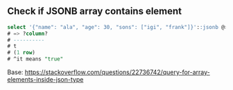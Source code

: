 ## Check if JSONB array contains element

```sql
select '{"name": "ala", "age": 30, "sons": ["igi", "frank"]}'::jsonb @> '{"sons": ["frank"]}'::jsonb;
# => ?column?
# ----------
# t
# (1 row)
# ^it means "true"
```

Base: https://stackoverflow.com/questions/22736742/query-for-array-elements-inside-json-type


